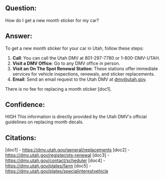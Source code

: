 ## Question: 
How do I get a new month sticker for my car?
## Answer: 
To get a new month sticker for your car in Utah, follow these steps:

1. **Call**: You can call the Utah DMV at 801-297-7780 or 1-800-DMV-UTAH.
2. **Visit a DMV Office**: Go to any DMV office in person.
3. **Visit an On The Spot Renewal Station**: These stations offer immediate services for vehicle inspections, renewals, and sticker replacements.
4. **Email**: Send an email request to the Utah DMV at dmv@utah.gov.

There is no fee for replacing a month sticker [doc1].
## Confidence: 
HIGH
This information is directly provided by the Utah DMV's official guidelines on replacing month decals.

## Citations:
[doc1] - https://dmv.utah.gov/general/replacements
[doc2] - https://dmv.utah.gov/register/ots-renewal
[doc3] - https://dmv.utah.gov/contact/scheduler
[doc4] - https://dmv.utah.gov/plates/farm
[doc5] - https://dmv.utah.gov/plates/specialinterestvehicle
